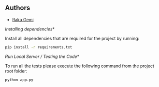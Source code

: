 ## Authors
- [Raka Gemi](https://github.com/rakagemi)

*Installing dependencies**

Install all dependencies that are required for the project by running:

```bash
pip install -r requirements.txt
```

*Run Local Server / Testing the Code**

To run all the tests please execute the following command from the project root folder:

```bash
python app.py
```